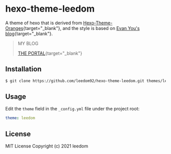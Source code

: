 # hexo-theme-leedom
A theme of hexo that is derived from [Hexo-Theme-Oranges](https://github.com/zchengsite/hexo-theme-oranges){target="_blank"}, and the style is based on [Evan You's blog](https://blog.evanyou.me){target="_blank"}.
 
> MY BLOG
> 
>[THE PORTAL](https://blog.leedom.me){target="_blank"}

## Installation

```bash
$ git clone https://github.com/leedom92/hexo-theme-leedom.git themes/leedom
```

## Usage

Edit the `theme` field in the `_config.yml` file under the project root:

```yml
theme: leedom
```
## License

MIT License Copyright (c) 2021 leedom
